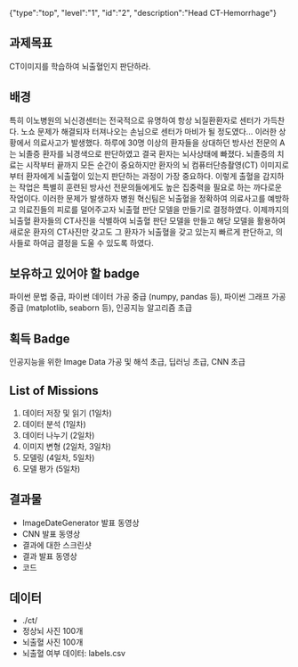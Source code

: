 {"type":"top", "level":"1", "id":"2", "description":"Head CT-Hemorrhage"}

## 과제목표
CT이미지를 학습하여 뇌출혈인지 판단하라.
## 배경
특히 이노병원의 뇌신경센터는 전국적으로 유명하여 항상 뇌질환환자로 센터가 가득찬다. 노쇼 문제가 해결되자 터져나오는 손님으로 센터가 마비가 될 정도였다...
이러한 상황에서 의료사고가 발생했다. 하루에 30명 이상의 환자들을 상대하던 방사선 전문의 A는 뇌졸증 환자를 뇌경색으로 판단하였고 결국 환자는 뇌사상태에 빠졌다. 뇌졸증의 치료는 시작부터 끝까지 모든 순간이 중요하지만 환자의 뇌 컴퓨터단층촬영(CT) 이미지로부터 환자에게 뇌출혈이 있는지 판단하는 과정이 가장 중요하다. 이렇게 출혈을 감지하는 작업은 특별히 훈련된 방사선 전문의들에게도 높은 집중력을 필요로 하는 까다로운 작업이다.
이러한 문제가 발생하자 병원 혁신팀은 뇌출혈을 정확하여 의료사고를 예방하고 의료진들의 피로를 덜어주고자 뇌출혈 판단 모델을 만들기로 결정하였다. 이제까지의 뇌출혈 환자들의 CT사진을 식별하여 뇌출혈 판단 모델을 만들고 해당 모델을 활용하여 새로운 환자의 CT사진만 갖고도 그 환자가 뇌출혈을 갖고 있는지 빠르게 판단하고, 의사들로 하여금 결정을 도울 수 있도록 하였다.

## 보유하고 있어야 할 badge
파이썬 문법 중급, 파이썬 데이터 가공 중급 (numpy, pandas 등), 파이썬 그래프 가공 중급 (matplotlib, seaborn 등), 인공지능 알고리즘 초급
## 획득 Badge
인공지능을 위한 Image Data 가공 및 해석 초급, 딥러닝 초급, CNN 초급
## List of Missions
1. 데이터 저장 및 읽기 (1일차)
2. 데이터 분석 (1일차)
3. 데이터 나누기 (2일차)
4. 이미지 변형 (2일차, 3일차)
5. 모델링 (4일차, 5일차)
6. 모델 평가 (5일차)

## 결과물
* ImageDateGenerator 발표 동영상
* CNN 발표 동영상
* 결과에 대한 스크린샷
* 결과 발표 동영상
* 코드

## 데이터
* ./ct/
* 정상뇌 사진 100개
* 뇌출혈 사진 100개
* 뇌출혈 여부 데이터: labels.csv
